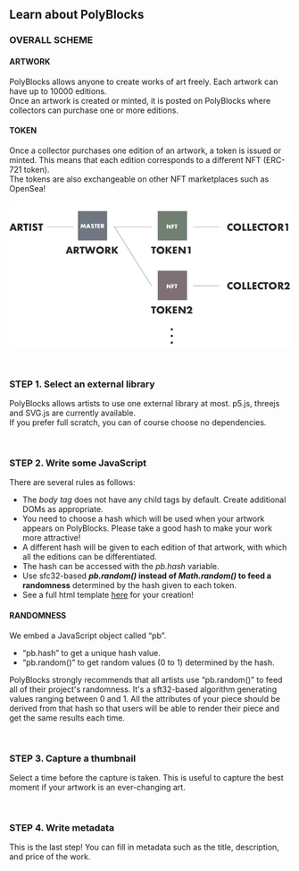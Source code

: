 ## Learn about PolyBlocks

### OVERALL SCHEME

#### ARTWORK

PolyBlocks allows anyone to create works of art freely. Each artwork can have up to 10000 editions.  
Once an artwork is created or minted, it is posted on PolyBlocks where collectors can purchase one or more editions.

#### TOKEN

Once a collector purchases one edition of an artwork, a token is issued or minted. This means that each edition corresponds to a different NFT (ERC-721 token).  
The tokens are also exchangeable on other NFT marketplaces such as OpenSea!

![scheme](img/guide.png?raw=true "scheme")

<br />

### STEP 1. Select an external library

PolyBlocks allows artists to use one external library at most. p5.js, threejs and SVG.js are currently available.  
If you prefer full scratch, you can of course choose no dependencies.  

<br />

### STEP 2. Write some JavaScript

There are several rules as follows:

- The *body tag* does not have any child tags by default. Create additional DOMs as appropriate.
- You need to choose a hash which will be used when your artwork appears on PolyBlocks. Please take a good hash to make your work more attractive!
- A different hash will be given to each edition of that artwork, with which all the editions can be differentiated.
- The hash can be accessed with the *pb.hash* variable.
- Use sfc32-based ***pb.random()* instead of *Math.random()* to feed a randomness** determined by the hash given to each token.
- See a full html template <a className="inline-anchor" href="https://polyblocks.io/learn/template">here</a> for your creation!

#### RANDOMNESS

We embed a JavaScript object called “pb”.

- “pb.hash” to get a unique hash value.
- “pb.random()” to get random values (0 to 1) determined by the hash.

PolyBlocks strongly recommends that all artists use “pb.random()” to feed all of their project&apos;s randomness. It&apos;s a sft32-based algorithm generating values ranging between 0 and 1.
All the attributes of your piece should be derived from that hash so that users will be able to render their piece and get the same results each time.

<br />

### STEP 3. Capture a thumbnail

Select a time before the capture is taken. This is useful to capture the best moment if your artwork is an ever-changing art.

<br />

### STEP 4. Write metadata

This is the last step! You can fill in metadata such as the title, description, and price of the work.
